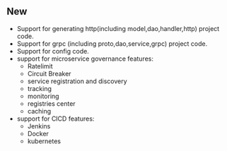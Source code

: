 ## New

- Support for generating http(including model,dao,handler,http) project code.
- Support for grpc (including proto,dao,service,grpc) project code.
- Support for config code.
- support for microservice governance features:
    - Ratelimit
    - Circuit Breaker
    - service registration and discovery
    - tracking
    - monitoring
    - registries center
    - caching
- support for CICD features:
    - Jenkins
    - Docker
    - kubernetes
